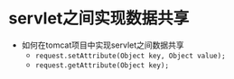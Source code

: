 # servlet之间实现数据共享

- 如何在tomcat项目中实现servlet之间数据共享
  - `request.setAttribute(Object key, Object value);`
  - `request.getAttribute(Object key);`

